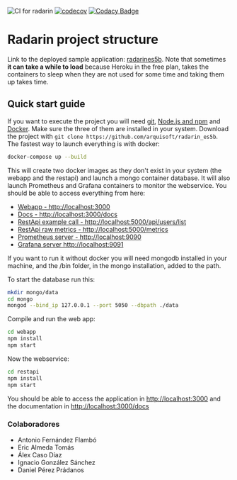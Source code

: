 ![CI for radarin](https://github.com/arquisoft/radarin_es5b/workflows/CI%20for%20radarin/badge.svg)
[![codecov](https://codecov.io/gh/Arquisoft/radarin_es5b/branch/master/graph/badge.svg?token=GSUNKWG4FK)](https://codecov.io/gh/Arquisoft/radarin_es5b)
[![Codacy Badge](https://app.codacy.com/project/badge/Grade/52d7486a4dd6457c96d34771e8de7391)](https://www.codacy.com/gh/Arquisoft/radarin_es5b/dashboard?utm_source=github.com&amp;utm_medium=referral&amp;utm_content=Arquisoft/radarin_es5b&amp;utm_campaign=Badge_Grade)
# Radarin project structure
Link to the deployed sample application: [radarines5b](https://radarines5bwebapp.herokuapp.com/). Note that sometimes **it can take a while to load** because Heroku in the free plan, takes the containers to sleep when they are not used for some time and taking them up takes time.

## Quick start guide
If you want to execute the project you will need [git](https://git-scm.com/downloads), [Node.js and npm](https://www.npmjs.com/get-npm) and [Docker](https://docs.docker.com/get-docker/). Make sure the three of them are installed in your system. Download the project with `git clone https://github.com/arquisoft/radarin_es5b`. The fastest way to launch everything is with docker:
```sh
docker-compose up --build
```
This will create two docker images as they don't exist in your system (the webapp and the restapi) and launch a mongo container database. It will also launch Prometheus and Grafana containers to monitor the webservice. You should be able to access everything from here:
-  [Webapp - http://localhost:3000](http://localhost:3000)
-  [Docs - http://localhost:3000/docs](http://localhost:3000/docs)
-  [RestApi example call - http://localhost:5000/api/users/list](http://localhost:5000/user/logout)
-  [RestApi raw metrics - http://localhost:5000/metrics](http://localhost:5000/metrics)
-  [Prometheus server - http://localhost:9090](http://localhost:9090)
-  [Grafana server http://localhost:9091](http://localhost:9091)

If you want to run it without docker you will need mongodb installed in your machine, and the /bin folder, in the mongo installation, added to the path.

To start the database run this:
```sh
mkdir mongo/data
cd mongo
mongod --bind_ip 127.0.0.1 --port 5050 --dbpath ./data
```

Compile and run the web app:
```sh
cd webapp
npm install
npm start
```
Now the webservice:
```sh
cd restapi
npm install
npm start
```
You should be able to access the application in [http://localhost:3000](http://localhost:3000) and the documentation in [http://localhost:3000/docs](http://localhost:3000/docs)

### Colaboradores
-  Antonio Fernández Flambó
-  Eric Almeda Tomás
-  Álex Caso Díaz
-  Ignacio González Sánchez
-  Daniel Pérez Prádanos